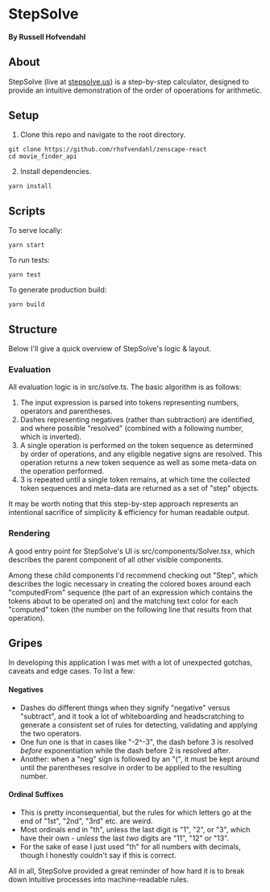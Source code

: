 # StepSolve

#### By Russell Hofvendahl

## About
StepSolve (live at [stepsolve.us](https://stepsolve.us)) is a step-by-step calculator, designed to provide an intuitive demonstration of the order of opoerations for arithmetic.

## Setup
1. Clone this repo and navigate to the root directory.
```
git clone https://github.com/rhofvendahl/zenscape-react
cd movie_finder_api
```

2. Install dependencies.
```
yarn install
```

## Scripts
To serve locally:
```
yarn start
```

To run tests:
```
yarn test
```

To generate production build:
```
yarn build
```

## Structure
Below I'll give a quick overview of StepSolve's logic & layout.

### Evaluation
All evaluation logic is in src/solve.ts. The basic algorithm is as follows:

1. The input expression is parsed into tokens representing numbers, operators and parentheses.
2. Dashes representing negatives (rather than subtraction) are identified, and where possible "resolved" (combined with a following number, which is inverted).
3. A single operation is performed on the token sequence as determined by order of operations, and any eligible negative signs are resolved. This operation returns a new token sequence as well as some meta-data on the operation performed.
5. 3 is repeated until a single token remains, at which time the collected token sequences and meta-data are returned as a set of "step" objects.

It may be worth noting that this step-by-step approach represents an intentional sacrifice of simplicity & efficiency for human readable output.

### Rendering
A good entry point for StepSolve's UI is src/components/Solver.tsx, which describes the parent component of all other visible components.

Among these child components I'd recommend checking out "Step", which describes the logic necessary in creating the colored boxes around each "computedFrom" sequence (the part of an expression which contains the tokens about to be operated on) and the matching text color for each "computed" token (the number on the following line that results from that operation).

## Gripes
In developing this application I was met with a lot of unexpected gotchas, caveats and edge cases. To list a few:

#### Negatives
* Dashes do different things when they signify "negative" versus "subtract", and it took a lot of whiteboarding and headscratching to generate a consistent set of rules for detecting, validating and applying the two operators.
* One fun one is that in cases like "-2^-3", the dash before 3 is resolved _before_ exponentiation while the dash before 2 is resolved after.
* Another: when a "neg" sign is followed by an "(", it must be kept around until the parentheses resolve in order to be applied to the resulting number.

#### Ordinal Suffixes
* This is pretty inconsequential, but the rules for which letters go at the end of "1st", "2nd", "3rd" etc. are weird.
* Most ordinals end in "th", unless the last digit is "1", "2", or "3", which have their own - _unless_ the last _two_ digits are "11", "12" or "13".
* For the sake of ease I just used "th" for all numbers with decimals, though I honestly couldn't say if this is correct.

All in all, StepSolve provided a great reminder of how hard it is to break down intuitive processes into machine-readable rules.